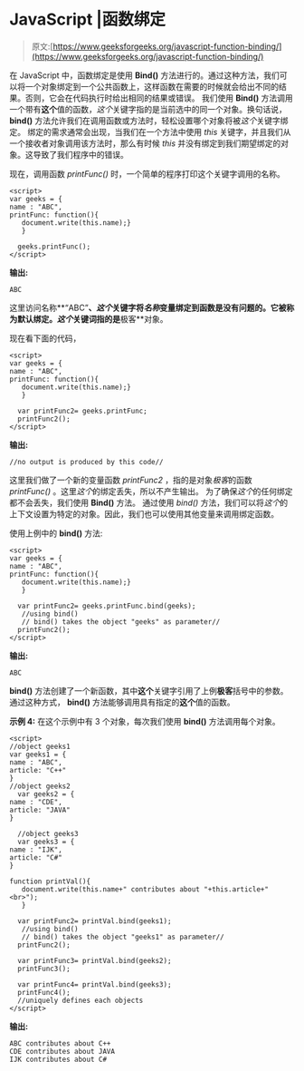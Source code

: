 # JavaScript |函数绑定

> 原文:[https://www.geeksforgeeks.org/javascript-function-binding/](https://www.geeksforgeeks.org/javascript-function-binding/)

在 JavaScript 中，函数绑定是使用 **Bind()** 方法进行的。通过这种方法，我们可以将一个对象绑定到一个公共函数上，这样函数在需要的时候就会给出不同的结果。否则，它会在代码执行时给出相同的结果或错误。
我们使用 **Bind()** 方法调用一个带有**这个**值的函数，*这个*关键字指的是当前选中的同一个对象。换句话说， **bind()** 方法允许我们在调用函数或方法时，轻松设置哪个对象将被*这个*关键字绑定。
绑定的需求通常会出现，当我们在一个方法中使用 *this* 关键字，并且我们从一个接收者对象调用该方法时，那么有时候 *this* 并没有绑定到我们期望绑定的对象。这导致了我们程序中的错误。

现在，调用函数 *printFunc()* 时，一个简单的程序打印这个关键字调用的名称。

```
<script>
var geeks = {
name : "ABC",
printFunc: function(){
   document.write(this.name);}
   }

  geeks.printFunc();
</script>
```

**输出:**

```
ABC
```

这里访问名称**“ABC”**、*这个*关键字将*名称*变量绑定到函数是没有问题的。它被称为默认绑定。*这个*关键词指的是**极客**对象。

现在看下面的代码，

```
<script>
var geeks = {
name : "ABC",
printFunc: function(){
   document.write(this.name);}
   }

  var printFunc2= geeks.printFunc;
  printFunc2();
</script>
```

**输出:**

```
//no output is produced by this code//
```

这里我们做了一个新的变量函数 *printFunc2* ，指的是对象*极客*的函数 *printFunc()* 。这里*这个*的绑定丢失，所以不产生输出。
为了确保*这个*的任何绑定都不会丢失，我们使用 **Bind()** 方法。
通过使用 *bind()* 方法，我们可以将*这个*的上下文设置为特定的对象。因此，我们也可以使用其他变量来调用绑定函数。

使用上例中的 **bind()** 方法:

```
<script>
var geeks = {
name : "ABC",
printFunc: function(){
   document.write(this.name);}
   }

  var printFunc2= geeks.printFunc.bind(geeks);
   //using bind() 
   // bind() takes the object "geeks" as parameter//
  printFunc2();
</script>
```

**输出:**

```
ABC
```

**bind()** 方法创建了一个新函数，其中**这个**关键字引用了上例**极客**括号中的参数。通过这种方式， **bind()** 方法能够调用具有指定的**这个**值的函数。

**示例 4:**
在这个示例中有 3 个对象，每次我们使用 **bind()** 方法调用每个对象。

```
<script>
//object geeks1
var geeks1 = {
name : "ABC",
article: "C++"
}
//object geeks2
  var geeks2 = {
name : "CDE",
article: "JAVA"
}

  //object geeks3
  var geeks3 = {
name : "IJK",
article: "C#"
}

function printVal(){
   document.write(this.name+" contributes about "+this.article+"<br>");
   }

  var printFunc2= printVal.bind(geeks1);
   //using bind() 
   // bind() takes the object "geeks1" as parameter//
  printFunc2();

  var printFunc3= printVal.bind(geeks2);
  printFunc3();

  var printFunc4= printVal.bind(geeks3);
  printFunc4();
  //uniquely defines each objects
</script>
```

**输出:**

```
ABC contributes about C++
CDE contributes about JAVA
IJK contributes about C#
```